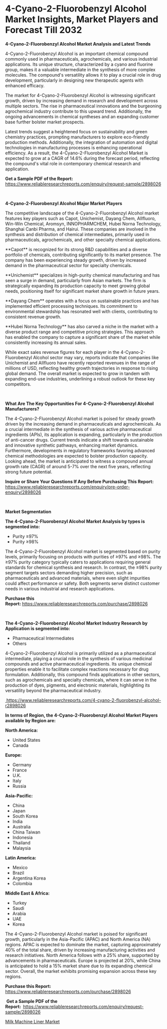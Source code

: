 <p><h1>4-Cyano-2-Fluorobenzyl Alcohol Market Insights, Market Players and Forecast Till 2032</h1></p><p><strong>4-Cyano-2-Fluorobenzyl Alcohol Market Analysis and Latest Trends</strong></p>
<p><p>4-Cyano-2-Fluorobenzyl Alcohol is an important chemical compound commonly used in pharmaceuticals, agrochemicals, and various industrial applications. Its unique structure, characterized by a cyano and fluorine group, makes it a valuable intermediate in the synthesis of more complex molecules. The compound's versatility allows it to play a crucial role in drug development, particularly in designing new therapeutic agents with enhanced efficacy.</p><p>The market for 4-Cyano-2-Fluorobenzyl Alcohol is witnessing significant growth, driven by increasing demand in research and development across multiple sectors. The rise in pharmaceutical innovations and the burgeoning agrochemical industry contribute to this upward trend. Additionally, the ongoing advancements in chemical syntheses and an expanding customer base further bolster market prospects.</p><p>Latest trends suggest a heightened focus on sustainability and green chemistry practices, prompting manufacturers to explore eco-friendly production methods. Additionally, the integration of automation and digital technologies in manufacturing processes is enhancing operational efficiency. As a result, the 4-Cyano-2-Fluorobenzyl Alcohol Market is expected to grow at a CAGR of 14.6% during the forecast period, reflecting the compound's vital role in contemporary chemical research and application.</p></p>
<p><strong>Get a Sample PDF of the Report:&nbsp;</strong> <a href="https://www.reliableresearchreports.com/enquiry/request-sample/2898026?utm_campaign=3056&utm_medium=2&utm_source=Github&utm_content=ia&utm_term=15032025&utm_id=4-cyano-2-fluorobenzyl-alcohol">https://www.reliableresearchreports.com/enquiry/request-sample/2898026</a></p>
<p>&nbsp;</p>
<p><strong>4-Cyano-2-Fluorobenzyl Alcohol Major Market Players</strong></p>
<p><p>The competitive landscape of the 4-Cyano-2-Fluorobenzyl Alcohol market features key players such as Capot, Unichemist, Dayang Chem, AIIfluoro, Win-Win Chemical, Aromsyn, INNOPHARMCHEM, Hubei Norna Technology, Shanghai Canbi Pharma, and Hairui. These companies are involved in the synthesis and distribution of chemical intermediates, primarily used in pharmaceuticals, agrochemicals, and other specialty chemical applications.</p><p>**Capot** is recognized for its strong R&D capabilities and a diverse portfolio of chemicals, contributing significantly to its market presence. The company has been experiencing steady growth, driven by increased demand in the pharmaceutical sector for specialty chemicals.</p><p>**Unichemist** specializes in high-purity chemical manufacturing and has seen a surge in demand, particularly from Asian markets. The firm is strategically expanding its production capacity to meet growing global needs, positioning itself for significant market share growth in future years.</p><p>**Dayang Chem** operates with a focus on sustainable practices and has implemented efficient processing techniques. Its commitment to environmental stewardship has resonated well with clients, contributing to consistent revenue growth. </p><p>**Hubei Norna Technology** has also carved a niche in the market with a diverse product range and competitive pricing strategies. This approach has enabled the company to capture a significant share of the market while consistently increasing its annual sales.</p><p>While exact sales revenue figures for each player in the 4-Cyano-2-Fluorobenzyl Alcohol sector may vary, reports indicate that companies like Unichemist and AIIfluoro have recently reported revenues in the range of millions of USD, reflecting healthy growth trajectories in response to rising global demand. The overall market is expected to grow in tandem with expanding end-use industries, underlining a robust outlook for these key competitors.</p></p>
<p>&nbsp;</p>
<p><strong>What Are The Key Opportunities For 4-Cyano-2-Fluorobenzyl Alcohol Manufacturers?</strong></p>
<p><p>The 4-Cyano-2-Fluorobenzyl Alcohol market is poised for steady growth driven by the increasing demand in pharmaceuticals and agrochemicals. As a crucial intermediate in the synthesis of various active pharmaceutical ingredients (APIs), its application is expanding, particularly in the production of anti-cancer drugs. Current trends indicate a shift towards sustainable and innovative synthetic pathways, enhancing market dynamics. Furthermore, developments in regulatory frameworks favoring advanced chemical methodologies are expected to bolster production capacity. Looking ahead, the market is anticipated to witness a compound annual growth rate (CAGR) of around 5-7% over the next five years, reflecting strong future potential.</p></p>
<p><strong>Inquire or Share Your Questions If Any Before Purchasing This Report:</strong> <a href="https://www.reliableresearchreports.com/enquiry/pre-order-enquiry/2898026?utm_campaign=3056&utm_medium=2&utm_source=Github&utm_content=ia&utm_term=15032025&utm_id=4-cyano-2-fluorobenzyl-alcohol">https://www.reliableresearchreports.com/enquiry/pre-order-enquiry/2898026</a></p>
<p>&nbsp;</p>
<p><strong>Market Segmentation</strong></p>
<p><strong>The 4-Cyano-2-Fluorobenzyl Alcohol Market Analysis by types is segmented into:</strong></p>
<p><ul><li>Purity ≥97%</li><li>Purity ≥98%</li></ul></p>
<p><p>The 4-Cyano-2-Fluorobenzyl Alcohol market is segmented based on purity levels, primarily focusing on products with purities of ≥97% and ≥98%. The ≥97% purity category typically caters to applications requiring general standards for chemical synthesis and research. In contrast, the ≥98% purity segment targets sectors demanding higher precision, such as pharmaceuticals and advanced materials, where even slight impurities could affect performance or safety. Both segments serve distinct customer needs in various industrial and research applications.</p></p>
<p><strong>Purchase this Report:&nbsp;</strong><a href="https://www.reliableresearchreports.com/purchase/2898026?utm_campaign=3056&utm_medium=2&utm_source=Github&utm_content=ia&utm_term=15032025&utm_id=4-cyano-2-fluorobenzyl-alcohol">https://www.reliableresearchreports.com/purchase/2898026</a></p>
<p>&nbsp;</p>
<p><strong>The 4-Cyano-2-Fluorobenzyl Alcohol Market Industry Research by Application is segmented into:</strong></p>
<p><ul><li>Pharmaceutical Intermediates</li><li>Others</li></ul></p>
<p><p>4-Cyano-2-Fluorobenzyl Alcohol is primarily utilized as a pharmaceutical intermediate, playing a crucial role in the synthesis of various medicinal compounds and active pharmaceutical ingredients. Its unique chemical properties enable it to facilitate complex reactions necessary for drug formulation. Additionally, this compound finds applications in other sectors, such as agrochemicals and specialty chemicals, where it can serve in the production of dyes, pigments, and electronic materials, highlighting its versatility beyond the pharmaceutical industry.</p></p>
<p><a href="https://www.reliableresearchreports.com/4-cyano-2-fluorobenzyl-alcohol-r2898026?utm_campaign=3056&utm_medium=2&utm_source=Github&utm_content=ia&utm_term=15032025&utm_id=4-cyano-2-fluorobenzyl-alcohol">&nbsp;https://www.reliableresearchreports.com/4-cyano-2-fluorobenzyl-alcohol-r2898026</a></p>
<p><strong>In terms of Region, the 4-Cyano-2-Fluorobenzyl Alcohol Market Players available by Region are:</strong></p>
<p>
    <p> <strong> North America: </strong>
        <ul>
            <li>United States</li>
            <li>Canada</li>
        </ul>
        </p> 
    <p> <strong> Europe: </strong>
        <ul>
            <li>Germany</li>
            <li>France</li>
            <li>U.K.</li>
            <li>Italy</li>
            <li>Russia</li>
        </ul>
        </p> 
    <p> <strong> Asia-Pacific: </strong>
        <ul>
            <li>China</li>
            <li>Japan</li>
            <li>South Korea</li>
            <li>India</li>
            <li>Australia</li>
            <li>China Taiwan</li>
            <li>Indonesia</li>
            <li>Thailand</li>
            <li>Malaysia</li>
        </ul>
        </p> 
    <p> <strong> Latin America: </strong>
        <ul>
            <li>Mexico</li>
            <li>Brazil</li>
            <li>Argentina Korea</li>
            <li>Colombia</li>
        </ul>
        </p> 
    <p> <strong> Middle East & Africa: </strong>
        <ul>
            <li>Turkey</li>
            <li>Saudi</li>
            <li>Arabia</li>
            <li>UAE</li>
            <li>Korea</li>
        </ul>
    </p>
    </p>
<p><p>The 4-Cyano-2-Fluorobenzyl Alcohol market is poised for significant growth, particularly in the Asia-Pacific (APAC) and North America (NA) regions. APAC is expected to dominate the market, capturing approximately 40% of the total share, driven by increasing manufacturing activities and research initiatives. North America follows with a 25% share, supported by advancements in pharmaceuticals. Europe is projected at 20%, while China is anticipated to hold a 15% market share due to its expanding chemical sector. Overall, the market exhibits promising expansion across these key regions.</p></p>
<p><strong>Purchase this Report: </strong><a href="https://www.reliableresearchreports.com/purchase/2898026?utm_campaign=3056&utm_medium=2&utm_source=Github&utm_content=ia&utm_term=15032025&utm_id=4-cyano-2-fluorobenzyl-alcohol">https://www.reliableresearchreports.com/purchase/2898026</a></p>
<p>&nbsp;<strong>Get a Sample PDF of the Report:&nbsp;&nbsp;</strong><a href="https://www.reliableresearchreports.com/enquiry/request-sample/2898026?utm_campaign=3056&utm_medium=2&utm_source=Github&utm_content=ia&utm_term=15032025&utm_id=4-cyano-2-fluorobenzyl-alcohol">https://www.reliableresearchreports.com/enquiry/request-sample/2898026</a></p>
<p><strong></strong></p>
<p><p><a href="https://github.com/xanaanenkaly/Market-Research-Report-List-1/blob/main/milk-machine-liner-market.md?utm_campaign=3056&utm_medium=2&utm_source=Github&utm_content=ia&utm_term=15032025&utm_id=4-cyano-2-fluorobenzyl-alcohol">Milk Machine Liner Market</a></p></p>